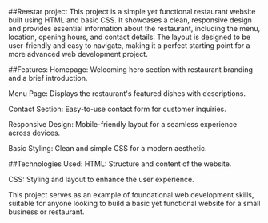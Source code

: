 ##Reestar project
This project is a simple yet functional restaurant website built using HTML and basic CSS. It showcases a clean, responsive design and provides essential information about the restaurant, including the menu, location, opening hours, and contact details. The layout is designed to be user-friendly and easy to navigate, making it a perfect starting point for a more advanced web development project.

##Features:
Homepage: Welcoming hero section with restaurant branding and a brief introduction.

Menu Page: Displays the restaurant's featured dishes with descriptions.

Contact Section: Easy-to-use contact form for customer inquiries.

Responsive Design: Mobile-friendly layout for a seamless experience across devices.

Basic Styling: Clean and simple CSS for a modern aesthetic.

##Technologies Used:
HTML: Structure and content of the website.

CSS: Styling and layout to enhance the user experience.

This project serves as an example of foundational web development skills, suitable for anyone looking to build a basic yet functional website for a small business or restaurant.
